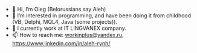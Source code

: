 - 👋 Hi, I’m Oleg (Belorussians say Aleh)
- 👀 I’m interested in programming, and have been doing it from childhood (VB, Delphi, MQL4, Java (some projects)).
- 🌱 I currently work at IT LINGVANEX company.
- 📫 How to reach me: workinplus@yandex.ru, https://www.linkedin.com/in/aleh-rynh/

<!---
RynhAleh/RynhAleh is a ✨ special ✨ repository because its `README.md` (this file) appears on your GitHub profile.
You can click the Preview link to take a look at your changes.
--->
